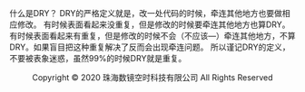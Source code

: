 什么是DRY？
DRY的严格定义就是，改一处代码的时候，牵连其他地方也要做相应修改。
有时候表面看起来没重复，但是修改的时候要牵连其他地方也算DRY。
有时候表面看起来有重复，但是修改的时候不会（不应该—）牵连其他地方，不算DRY。如果盲目把这种重复解决了反而会出现牵连问题。
所以谨记DRY的定义，不要被表象迷惑，虽然99%的时候DRY就是重复。
<center> Copyright © 2020 珠海数镜空时科技有限公司 All Rights Reserved</center>
